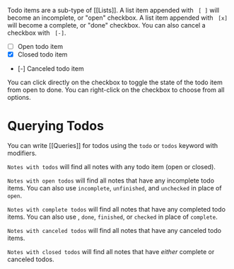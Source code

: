 Todo items are a sub-type of [[Lists]]. A list item appended with ` [ ]` will become an incomplete, or "open" checkbox. A list item appended with ` [x]` will become a complete, or "done" checkbox. You can also cancel a checkbox with ` [-]`.

- [ ] Open todo item
- [x] Closed todo item
- [-] Canceled todo item

You can click directly on the checkbox to toggle the state of the todo item from open to done. You can right-click on the checkbox to choose from all options.

# Querying Todos
You can write [[Queries]] for todos using the `todo` or `todos` keyword with modifiers.

`Notes with todos` will find all notes with any todo item (open or closed).

`Notes with open todos` will find all notes that have any incomplete todo items. You can also use `incomplete`, `unfinished`, and `unchecked` in place of `open`.

`Notes with complete todos` will find all notes that have any completed todo items. You can also use , `done`, `finished`, or `checked` in place of `complete`.

`Notes with canceled todos` will find all notes that have any canceled todo items.

`Notes with closed todos` will find all notes that have _either_ complete or canceled todos.